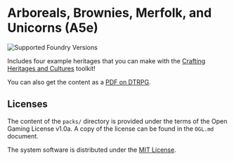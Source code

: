 # Arboreals, Brownies, Merfolk, and Unicorns (A5e)

![Supported Foundry Versions](https://img.shields.io/endpoint?url=https://foundryshields.com/version?url=https://github.com/Pjb518/a5e-abmu/releases/latest/download/module.json&color=blue)

Includes four example heritages that you can make with the [Crafting Heritages and Cultures](https://www.drivethrurpg.com/product/387005/Homebrew-and-Hacking-Crafting-Heritages-and-Cultures) toolkit!

You can also get the content as a [PDF on DTRPG](https://www.drivethrurpg.com/product/396249/Arboreals-Brownies-Merfolk-and-Unicorns).

## Licenses

The content of the `packs/` directory is provided under the terms of the Open Gaming License v1.0a. A copy of the license can be found in the `OGL.md` document.

The system software is distributed under the [MIT License](https://mit-license.org/).
